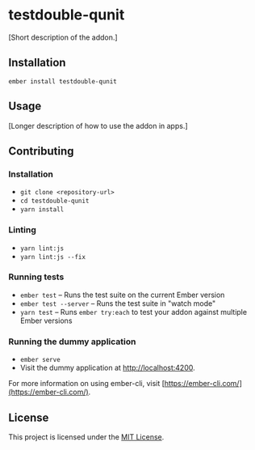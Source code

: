 testdouble-qunit
==============================================================================

[Short description of the addon.]

Installation
------------------------------------------------------------------------------

```
ember install testdouble-qunit
```


Usage
------------------------------------------------------------------------------

[Longer description of how to use the addon in apps.]


Contributing
------------------------------------------------------------------------------

### Installation

* `git clone <repository-url>`
* `cd testdouble-qunit`
* `yarn install`

### Linting

* `yarn lint:js`
* `yarn lint:js --fix`

### Running tests

* `ember test` – Runs the test suite on the current Ember version
* `ember test --server` – Runs the test suite in "watch mode"
* `yarn test` – Runs `ember try:each` to test your addon against multiple Ember versions

### Running the dummy application

* `ember serve`
* Visit the dummy application at [http://localhost:4200](http://localhost:4200).

For more information on using ember-cli, visit [https://ember-cli.com/](https://ember-cli.com/).

License
------------------------------------------------------------------------------

This project is licensed under the [MIT License](LICENSE.md).
